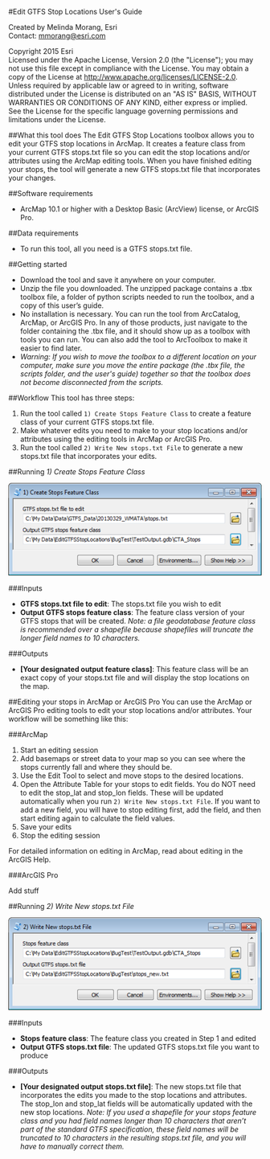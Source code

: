 #Edit GTFS Stop Locations User's Guide

Created by Melinda Morang, Esri  
Contact: <mmorang@esri.com>

Copyright 2015 Esri  
Licensed under the Apache License, Version 2.0 (the "License"); you may not use this file except in compliance with the License.  You may obtain a copy of the License at <http://www.apache.org/licenses/LICENSE-2.0>.  Unless required by applicable law or agreed to in writing, software distributed under the License is distributed on an "AS IS" BASIS, WITHOUT WARRANTIES OR CONDITIONS OF ANY KIND, either express or implied.  See the License for the specific language governing permissions and limitations under the License.

##What this tool does
The Edit GTFS Stop Locations toolbox allows you to edit your GTFS stop locations in ArcMap.  It creates a feature class from your current GTFS stops.txt file so you can edit the stop locations and/or attributes using the ArcMap editing tools.  When you have finished editing your stops, the tool will generate a new GTFS stops.txt file that incorporates your changes.

##Software requirements
- ArcMap 10.1 or higher with a Desktop Basic (ArcView) license, or ArcGIS Pro.

##Data requirements
- To run this tool, all you need is a GTFS stops.txt file.

##Getting started
- Download the tool and save it anywhere on your computer.
- Unzip the file you downloaded.  The unzipped package contains a .tbx toolbox file, a folder of python scripts needed to run the toolbox, and a copy of this user’s guide.
- No installation is necessary.  You can run the tool from ArcCatalog, ArcMap, or ArcGIS Pro.  In any of those products, just navigate to the folder containing the .tbx file, and it should show up as a toolbox with tools you can run.  You can also add the tool to ArcToolbox to make it easier to find later.
- *Warning: If you wish to move the toolbox to a different location on your computer, make sure you move the entire package (the .tbx file, the scripts folder, and the user's guide) together so that the toolbox does not become disconnected from the scripts.*

##Workflow
This tool has three steps:  

1. Run the tool called `1) Create Stops Feature Class` to create a feature class of your current GTFS stops.txt file.
2. Make whatever edits you need to make to your stop locations and/or attributes using the editing tools in ArcMap or ArcGIS Pro.
3. Run the tool called `2) Write New stops.txt File` to generate a new stops.txt file that incorporates your edits.

##Running *1) Create Stops Feature Class*

![Screenshot of step 1 dialog](https://github.com/ArcGIS/public-transit-tools/blob/master/edit-GTFS-stop-locations/images/Screenshot_EditGTFSStopLocations_Step1Dialog.png)

###Inputs
- **GTFS stops.txt file to edit**:  The stops.txt file you wish to edit
- **Output GTFS stops feature class**:  The feature class version of your GTFS stops that will be created. *Note: a file geodatabase feature class is recommended over a shapefile because shapefiles will truncate the longer field names to 10 characters.*

###Outputs
- **[Your designated output feature class]**: This feature class will be an exact copy of your stops.txt file and will display the stop locations on the map.

##Editing your stops in ArcMap or ArcGIS Pro
You can use the ArcMap or ArcGIS Pro editing tools to edit your stop locations and/or attributes.  Your workflow will be something like this:

###ArcMap

1. Start an editing session
2. Add basemaps or street data to your map so you can see where the stops currently fall and where they should be.
3. Use the Edit Tool to select and move stops to the desired locations.
4. Open the Attribute Table for your stops to edit fields.  You do NOT need to edit the stop_lat and stop_lon fields.  These will be updated automatically when you run `2) Write New stops.txt File`.  If you want to add a new field, you will have to stop editing first, add the field, and then start editing again to calculate the field values.
5. Save your edits
6. Stop the editing session

For detailed information on editing in ArcMap, read about editing in the ArcGIS Help.

###ArcGIS Pro

Add stuff

##Running *2) Write New stops.txt File*

![Screenshot of step 2 dialog](https://github.com/ArcGIS/public-transit-tools/blob/master/edit-GTFS-stop-locations/images/Screenshot_EditGTFSStopLocations_Step2Dialog.png)

###Inputs
- **Stops feature class**:  The feature class you created in Step 1 and edited
- **Output GTFS stops.txt file**:  The updated GTFS stops.txt file you want to produce

###Outputs
- **[Your designated output stops.txt file]**: The new stops.txt file that incorporates the edits you made to the stop locations and attributes.  The stop_lon and stop_lat fields will be automatically updated with the new stop locations. *Note: If you used a shapefile for your stops feature class and you had field names longer than 10 characters that aren’t part of the standard GTFS specification, these field names will be truncated to 10 characters in the resulting stops.txt file, and you will have to manually correct them.*
